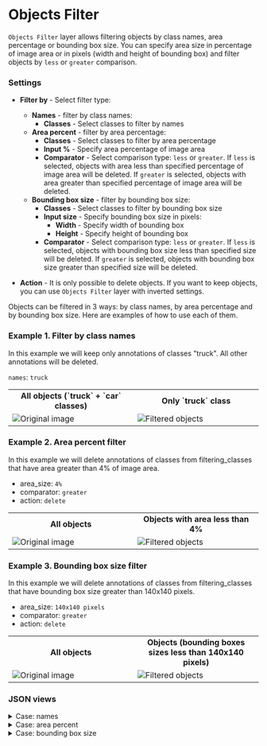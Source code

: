 # Objects Filter

`Objects Filter` layer allows filtering objects by class names, area percentage or bounding box size. You can specify area size in percentage of image area or in pixels (width and height of bounding box) and filter objects by `less` or `greater` comparison.

### Settings

- **Filter by** - Select filter type:

  - **Names** - filter by class names:
    - **Classes** - Select classes to filter by names
  - **Area percent** - filter by area percentage:
    - **Classes** - Select classes to filter by area percentage
    - **Input %** - Specify area percentage of image area
    - **Comparator** - Select comparison type: `less` or `greater`. If `less` is selected, objects with area less than specified percentage of image area will be deleted. If `greater` is selected, objects with area greater than specified percentage of image area will be deleted.
  - **Bounding box size** - filter by bounding box size:
    - **Classes** - Select classes to filter by bounding box size
    - **Input size** - Specify bounding box size in pixels:
      - **Width** - Specify width of bounding box
      - **Height** - Specify height of bounding box
    - **Comparator** - Select comparison type: `less` or `greater`. If `less` is selected, objects with bounding box size less than specified size will be deleted. If `greater` is selected, objects with bounding box size greater than specified size will be deleted.

- **Action** - It is only possible to delete objects. If you want to keep objects, you can use `Objects Filter` layer with inverted settings.

Objects can be filtered in 3 ways: by class names, by area percentage and by bounding box size.
Here are examples of how to use each of them.

### Example 1. Filter by class names

In this example we will keep only annotations of classes "truck". All other annotations will be deleted.

`names`: `truck`

<table>
<tr>
<td style="text-align:center; width:50%"><strong>All objects (`truck` + `car` classes)</strong></td>
<td style="text-align:center; width:50%"><strong>Only `truck` class</strong></td>
</tr>
<tr>
<td> <img src="https://github.com/supervisely-ecosystem/ml-nodes/assets/79905215/e79d52cf-5921-4a78-af44-f242868d9ae2" alt="Original image" /> </td>
<td> <img src="https://github.com/supervisely-ecosystem/ml-nodes/assets/79905215/c52d1092-e271-4295-a0ca-873fda2c9788" alt="Filtered objects" /> </td>
</tr>
</table>

### Example 2. Area percent filter

In this example we will delete annotations of classes from filtering_classes that have area greater than 4% of image area.

- area_size: `4%`
- comparator: `greater`
- action: `delete`

<table>
<tr>
<td style="text-align:center; width:50%"><strong>All objects</strong></td>
<td style="text-align:center; width:50%"><strong>Objects with area less than 4%</strong></td>
</tr>
<tr>
<td> <img src="https://github.com/supervisely-ecosystem/ml-nodes/assets/79905215/12ad680d-52a7-4599-b0fa-e715fe7ac87b" alt="Original image" /> </td>
<td> <img src="https://github.com/supervisely-ecosystem/ml-nodes/assets/79905215/8ba7e003-7fbf-4b21-b295-989f96acb75e" alt="Filtered objects" /> </td>
</tr>
</table>

### Example 3. Bounding box size filter

In this example we will delete annotations of classes from filtering_classes that have bounding box size greater than 140x140 pixels.

- area_size: `140x140 pixels`
- comparator: `greater`
- action: `delete`

<table>
<tr>
<td style="text-align:center; width:50%"><strong>All objects</strong></td>
<td style="text-align:center; width:50%"><strong>Objects (bounding boxes sizes less than 140x140 pixels)</strong></td>
</tr>
<tr>
<td> <img src="https://github.com/supervisely-ecosystem/ml-nodes/assets/79905215/3665ff7f-de1f-47f3-8df4-c56f919e4c8d" alt="Original image" /> </td>
<td> <img src="https://github.com/supervisely-ecosystem/ml-nodes/assets/79905215/389ac57e-28b9-4719-8a4c-ffd60d1440a2" alt="Filtered objects" /> </td>
</tr>
</table>

### JSON views

<details>
  <summary>Case: names</summary>
<pre>
{
  "action": "objects_filter",
  "src": ["$data_1"],
  "dst": "$objects_filter_4",
  "settings": {
    "filter_by": {
      "names": ["truck"]
    }
  }
}
</pre>
</details>

<details>
  <summary>Case: area percent</summary>
<pre>
{
  "action": "objects_filter",
  "src": ["$data_1"],
  "dst": "$objects_filter_2",
  "settings": {
    "filter_by": {
      "polygon_sizes": {
        "filtering_classes": ["bus", "car", "taxi", "truck"],
        "action": "delete",
        "comparator": "greater",
        "area_size": {
          "percent": 4
        }
      }
    }
  }
}
</pre>
</details>

<details>
  <summary>Case: bounding box size</summary>
<pre>
{
  "action": "objects_filter",
  "src": ["$data_1"],
  "dst": "$objects_filter_2",
  "settings": {
    "filter_by": {
      "polygon_sizes": {
        "filtering_classes": ["bus", "car", "taxi", "truck"],
        "action": "delete",
        "comparator": "greater",
        "area_size": {
          "width": 140,
          "height": 140
        }
      }
    }
  }
}
</pre>
</details>
